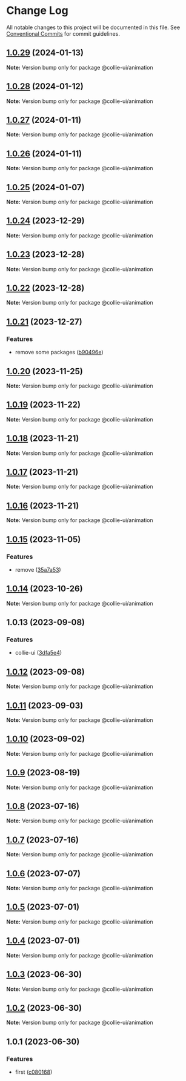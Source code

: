 # Change Log

All notable changes to this project will be documented in this file. See [Conventional Commits](https://conventionalcommits.org) for commit guidelines.

## [1.0.29](https://github.com/collie-ui/collie-ui/compare/@collie-ui/animation@1.0.28...@collie-ui/animation@1.0.29) (2024-01-13)

**Note:** Version bump only for package @collie-ui/animation

## [1.0.28](https://github.com/collie-ui/collie-ui/compare/@collie-ui/animation@1.0.27...@collie-ui/animation@1.0.28) (2024-01-12)

**Note:** Version bump only for package @collie-ui/animation

## [1.0.27](https://github.com/collie-ui/collie-ui/compare/@collie-ui/animation@1.0.26...@collie-ui/animation@1.0.27) (2024-01-11)

**Note:** Version bump only for package @collie-ui/animation

## [1.0.26](https://github.com/collie-ui/collie-ui/compare/@collie-ui/animation@1.0.25...@collie-ui/animation@1.0.26) (2024-01-11)

**Note:** Version bump only for package @collie-ui/animation

## [1.0.25](https://github.com/collie-ui/collie-ui/compare/@collie-ui/animation@1.0.24...@collie-ui/animation@1.0.25) (2024-01-07)

**Note:** Version bump only for package @collie-ui/animation

## [1.0.24](https://github.com/collie-ui/collie-ui/compare/@collie-ui/animation@1.0.23...@collie-ui/animation@1.0.24) (2023-12-29)

**Note:** Version bump only for package @collie-ui/animation

## [1.0.23](https://github.com/collie-ui/collie-ui/compare/@collie-ui/animation@1.0.22...@collie-ui/animation@1.0.23) (2023-12-28)

**Note:** Version bump only for package @collie-ui/animation

## [1.0.22](https://github.com/collie-ui/collie-ui/compare/@collie-ui/animation@1.0.21...@collie-ui/animation@1.0.22) (2023-12-28)

**Note:** Version bump only for package @collie-ui/animation

## [1.0.21](https://github.com/collie-ui/collie-ui/compare/@collie-ui/animation@1.0.20...@collie-ui/animation@1.0.21) (2023-12-27)

### Features

- remove some packages ([b90496e](https://github.com/collie-ui/collie-ui/commit/b90496e59c4122cf5459055715ceac9206b9eb8f))

## [1.0.20](https://github.com/collie-ui/collie-ui/compare/@collie-ui/animation@1.0.19...@collie-ui/animation@1.0.20) (2023-11-25)

**Note:** Version bump only for package @collie-ui/animation

## [1.0.19](https://github.com/collie-ui/collie-ui/compare/@collie-ui/animation@1.0.18...@collie-ui/animation@1.0.19) (2023-11-22)

**Note:** Version bump only for package @collie-ui/animation

## [1.0.18](https://github.com/collie-ui/collie-ui/compare/@collie-ui/animation@1.0.17...@collie-ui/animation@1.0.18) (2023-11-21)

**Note:** Version bump only for package @collie-ui/animation

## [1.0.17](https://github.com/collie-ui/collie-ui/compare/@collie-ui/animation@1.0.16...@collie-ui/animation@1.0.17) (2023-11-21)

**Note:** Version bump only for package @collie-ui/animation

## [1.0.16](https://github.com/collie-ui/collie-ui/compare/@collie-ui/animation@1.0.15...@collie-ui/animation@1.0.16) (2023-11-21)

**Note:** Version bump only for package @collie-ui/animation

## [1.0.15](https://github.com/collie-ui/collie-ui/compare/@collie-ui/animation@1.0.14...@collie-ui/animation@1.0.15) (2023-11-05)

### Features

- remove ([35a7a53](https://github.com/collie-ui/collie-ui/commit/35a7a531845a08f99114a7d707c83c1e84d0d0e4))

## [1.0.14](https://github.com/collie-ui/collie-ui/compare/@collie-ui/animation@1.0.13...@collie-ui/animation@1.0.14) (2023-10-26)

**Note:** Version bump only for package @collie-ui/animation

## 1.0.13 (2023-09-08)

### Features

- collie-ui ([3dfa5e4](https://github.com/collie-ui/collie-ui/commit/3dfa5e4eadca863919e9ffbb3dfb9ab726977c7e))

## [1.0.12](https://github.com/collie-ui/collie-ui/compare/@collie-ui/animation@1.0.11...@collie-ui/animation@1.0.12) (2023-09-08)

**Note:** Version bump only for package @collie-ui/animation

## [1.0.11](https://github.com/collie-ui/collie-ui/compare/@collie-ui/animation@1.0.10...@collie-ui/animation@1.0.11) (2023-09-03)

**Note:** Version bump only for package @collie-ui/animation

## [1.0.10](https://github.com/collie-ui/collie-ui/compare/@collie-ui/animation@1.0.9...@collie-ui/animation@1.0.10) (2023-09-02)

**Note:** Version bump only for package @collie-ui/animation

## [1.0.9](https://github.com/collie-ui/collie-ui/compare/@collie-ui/animation@1.0.8...@collie-ui/animation@1.0.9) (2023-08-19)

**Note:** Version bump only for package @collie-ui/animation

## [1.0.8](https://github.com/collie-ui/collie-ui/compare/@collie-ui/animation@1.0.7...@collie-ui/animation@1.0.8) (2023-07-16)

**Note:** Version bump only for package @collie-ui/animation

## [1.0.7](https://github.com/collie-ui/collie-ui/compare/@collie-ui/animation@1.0.6...@collie-ui/animation@1.0.7) (2023-07-16)

**Note:** Version bump only for package @collie-ui/animation

## [1.0.6](https://github.com/collie-ui/collie-ui/compare/@collie-ui/animation@1.0.5...@collie-ui/animation@1.0.6) (2023-07-07)

**Note:** Version bump only for package @collie-ui/animation

## [1.0.5](https://github.com/collie-ui/collie-ui/compare/@collie-ui/animation@1.0.4...@collie-ui/animation@1.0.5) (2023-07-01)

**Note:** Version bump only for package @collie-ui/animation

## [1.0.4](https://github.com/collie-ui/collie-ui/compare/@collie-ui/animation@1.0.3...@collie-ui/animation@1.0.4) (2023-07-01)

**Note:** Version bump only for package @collie-ui/animation

## [1.0.3](https://github.com/collie-ui/collie-ui/compare/@collie-ui/animation@1.0.1...@collie-ui/animation@1.0.3) (2023-06-30)

**Note:** Version bump only for package @collie-ui/animation

## [1.0.2](https://github.com/collie-ui/collie-ui/compare/@collie-ui/animation@1.0.1...@collie-ui/animation@1.0.2) (2023-06-30)

**Note:** Version bump only for package @collie-ui/animation

## 1.0.1 (2023-06-30)

### Features

- first ([c080168](https://github.com/collie-ui/collie-ui/commit/c08016812d92193e95c9600e6121a9e57c6a9165))
